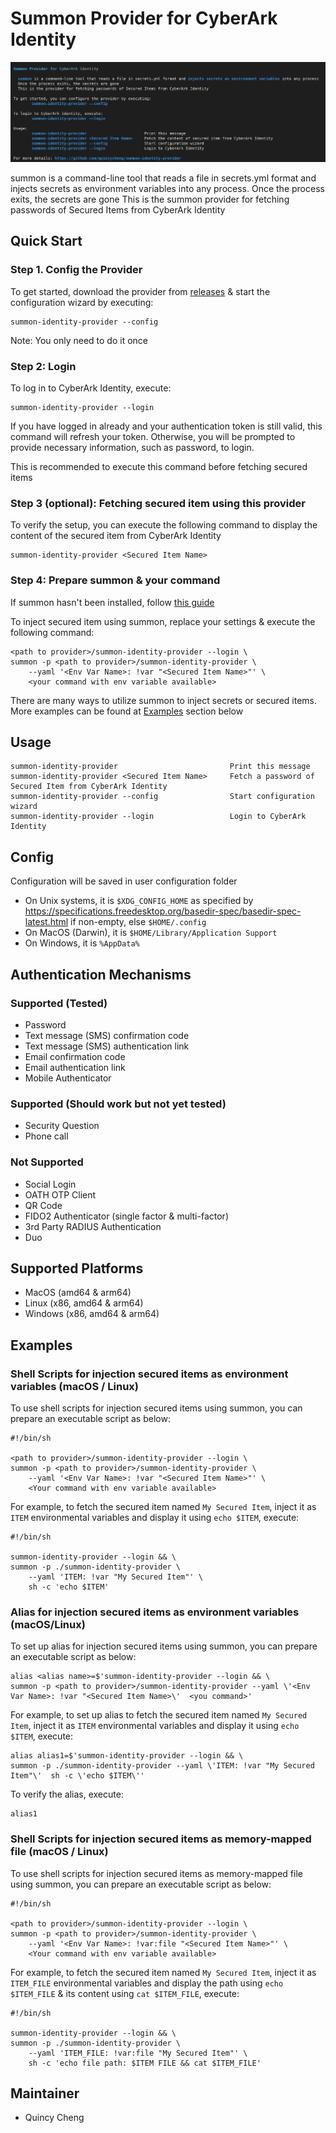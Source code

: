 # Summon Provider for CyberArk Identity

![Summon Provider for CyberArk Identity](./assets/summon-identity-provider.png)

summon is a command-line tool that reads a file in secrets.yml format and injects secrets as environment variables into any process. Once the process exits, the secrets are gone
This is the summon provider for fetching passwords of Secured Items from CyberArk Identity

## Quick Start

### Step 1. Config the Provider  

To get started, download the provider from [releases](https://github.com/quincycheng/summon-identity-provider/releases) & start the configuration wizard by executing:
```
summon-identity-provider --config
````

Note: You only need to do it once

### Step 2: Login

To log in to CyberArk Identity, execute:
```
summon-identity-provider --login
```

If you have logged in already and your authentication token is still valid, this command will refresh your token.
Otherwise, you will be prompted to provide necessary information, such as password, to login.

This is recommended to execute this command before fetching secured items

### Step 3 (optional): Fetching secured item using this provider

To verify the setup, you can execute the following command to display the content of the secured item from CyberArk Identity
```
summon-identity-provider <Secured Item Name>
```


### Step 4: Prepare summon & your command

If summon hasn't been installed, follow [this guide](https://github.com/cyberark/summon#install) 


To inject secured item using summon, replace your settings & execute the following command:
```
<path to provider>/summon-identity-provider --login \
summon -p <path to provider>/summon-identity-provider \
    --yaml '<Env Var Name>: !var "<Secured Item Name>"' \
    <your command with env variable available>
```

There are many ways to utilize summon to inject secrets or secured items. More examples can be found at [Examples](#Examples) section below

## Usage

```
summon-identity-provider                         Print this message
summon-identity-provider <Secured Item Name>     Fetch a password of Secured Item from CyberArk Identity
summon-identity-provider --config                Start configuration wizard
summon-identity-provider --login                 Login to CyberArk Identity
```



## Config
Configuration will be saved in user configuration folder

- On Unix systems, it is `$XDG_CONFIG_HOME` as specified by https://specifications.freedesktop.org/basedir-spec/basedir-spec-latest.html if non-empty, else `$HOME/.config`
- On MacOS (Darwin), it is `$HOME/Library/Application Support`
- On Windows, it is `%AppData%`

## Authentication Mechanisms

### Supported (Tested)
 - Password
 - Text message (SMS) confirmation code	
 - Text message (SMS) authentication link
 - Email confirmation code	
 - Email authentication link	
- Mobile Authenticator	


### Supported (Should work but not yet tested)
 - Security Question
 - Phone call

### Not Supported
 - Social Login
 - OATH OTP Client
 - QR Code	
 - FIDO2 Authenticator (single factor & multi-factor)
 - 3rd Party RADIUS Authentication	
 - Duo

## Supported Platforms

- MacOS (amd64 & arm64)
- Linux (x86, amd64 & arm64)
- Windows (x86, amd64 & arm64)

## Examples

### Shell Scripts for injection secured items as environment variables (macOS / Linux)

To use shell scripts for injection secured items using summon, you can prepare an executable script as below:
```
#!/bin/sh

<path to provider>/summon-identity-provider --login \
summon -p <path to provider>/summon-identity-provider \
    --yaml '<Env Var Name>: !var "<Secured Item Name>"' \
    <Your command with env variable available>
```

For example, to fetch the secured item named `My Secured Item`, inject it as `ITEM` environmental variables and display it using `echo $ITEM`, execute:
```
#!/bin/sh

summon-identity-provider --login && \
summon -p ./summon-identity-provider \
    --yaml 'ITEM: !var "My Secured Item"' \
    sh -c 'echo $ITEM'
```

### Alias for injection secured items as environment variables (macOS/Linux)

To set up alias for injection secured items using summon, you can prepare an executable script as below:
```
alias <alias name>=$'summon-identity-provider --login && \
summon -p <path to provider>/summon-identity-provider --yaml \'<Env Var Name>: !var "<Secured Item Name>\'  <you command>'
```

For example, to set up alias to fetch the secured item named `My Secured Item`, inject it as `ITEM` environmental variables and display it using `echo $ITEM`, execute:
```
alias alias1=$'summon-identity-provider --login && \
summon -p ./summon-identity-provider --yaml \'ITEM: !var "My Secured Item"\'  sh -c \'echo $ITEM\''
```

To verify the alias, execute:
```
alias1
```

### Shell Scripts for injection secured items as memory-mapped file (macOS / Linux)

To use shell scripts for injection secured items as memory-mapped file using summon, you can prepare an executable script as below:
```
#!/bin/sh

<path to provider>/summon-identity-provider --login \
summon -p <path to provider>/summon-identity-provider \
    --yaml '<Env Var Name>: !var:file "<Secured Item Name>"' \
    <Your command with env variable available>
```

For example, to fetch the secured item named `My Secured Item`, inject it as `ITEM_FILE` environmental variables and display the path using `echo $ITEM_FILE` & its content using `cat $ITEM_FILE`, execute:
```
#!/bin/sh

summon-identity-provider --login && \
summon -p ./summon-identity-provider \
    --yaml 'ITEM_FILE: !var:file "My Secured Item"' \
    sh -c 'echo file path: $ITEM FILE && cat $ITEM_FILE'
```


## Maintainer
 - Quincy Cheng